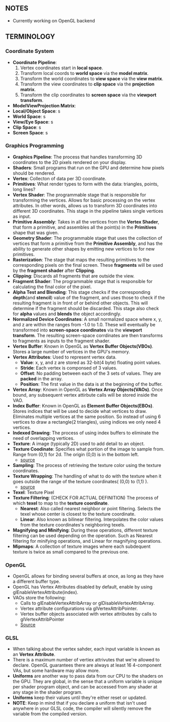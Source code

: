 ## NOTES ##
- Currently working on OpenGL backend



## TERMINOLOGY ##
### Coordinate System ###
- **Coordinate Pipeline**:
    1) Vertex coordinates start in **local space**.
    2) Transform local coords to **world space** via the **model matrix**.
    3) Transform the world coordinates to **view space** via the **view matrix**.
    4) Transform the view coordinates to **clip space** via the **projection matrix**.
    5) Transform the clip coordinates to **screen space** via the **viewport transform**.
- **ModelViewProjection Matrix**:
- **Local/Object Space**: s
- **World Space**: s
- **View/Eye Space**: s
- **Clip Space**: s
- **Screen Space**: s
### Graphics Programming ###
- **Graphics Pipeline**: The process that handles transforming 3D coordinates to the 2D pixels rendered on your display.
- **Shaders**: Small programs that run on the GPU and determine how pixels should be rendered.
- **Vertex**: Collecton of data per 3D coordinate.
- **Primitives**: What render types to form with the data: triangles, points, long lines?
- **Vertex Shader**: The programmable stage that is responsible for transforming the vertices. Allows for basic processing on the vertex attributes. In other words, allows us to transform 3D coordinates into different 3D coordinates. This stage in the pipeline takes single vertices as input.
- **Primitive Assembly**: Takes in all the vertices from the **Vertex Shader**, that form a primitive, and assembles all the point(s) in the **Primitives** shape that was given.
- **Geometry Shader**: The programmable stage that uses the collection of vertices that form a primitive from the **Primitive Assembly**, and has the ability to generate other shapes by emitting new vertices to for new primitives.
- **Rasterization**: The stage that maps the resulting primitives to the corresponding pixels on the final screen. These **fragments** will be used by the **fragment shader** after **Clipping**.
- **Clipping**: Discards all fragments that are outside the view.
- **Fragment Shader**: The programmable stage that is responsible for calculating the final color of the pixel.
- **Alpha Test and Blending**: This stage checks if the corresponding **depth**(and **stencil**) value of the fragment, and uses those to check if the resulting fragment is in front of or behind other objects. This will determine if the fragment should be discarded. This stage also check for **alpha** values and **blends** the object accordingly.
- **Normalized Device Coordinates**: A small normalized space where x, y, and z are within the ranges from -1.0 to 1.0. These will eventually be transformed into **screen-space coordinates** via the **viewport transform**. The resulting screen-space corrdinates are then transforms to fragments as inputs to the fragment shader.
- **Vertex Buffer**: Known in OpenGL as **Vertex Buffer Objects(VBOs)**. Stores a large number of vertices in the GPU's memory. 
- **Vertex Attributes**: Used to represent vertex data.
    - **Value**: x, y, and z are stored as 32-bit(4 byte) floating point values.
    - **Stride**: Each vertex is componsed of 3 values.
    - **Offset**: No padding between each of the 3 sets of values. They are **packed** in the array.
    - **Position**: The first value in the data is at the beginning of the buffer.
- **Vertex Array**: Known in OpenGL as **Vertex Array Objects(VAOs)**. Once bound, any subsequent vertex attirbute calls will be stored inside the VAO.
- **Index Buffer**: Known in OpenGL as **Element Buffer Objects(EBOs)**. Stores indices that will be used to decide what vertices to draw. Eliminates multiple vertices at the same position. So instead of using 6 vertices to draw a rectangle(2 triangles), using indices we only need 4 vertices. 
- **Indexed Drawing**: The process of using index buffers to eliminate the need of overlapping vertices.
- **Texture**: A image (typically 2D) used to add detail to an object.
- **Texture Coodinate**: Specifies what portion of the image to sample from. Range from (0,1) for 2d. The origin (0,0) is in the bottom left.
    - [source](https://learnopengl.com/img/getting-started/tex_coords.png)
- **Sampling**: The process of retrieving the texture color using the texture coordinates.
- **Texture Wrapping**: The handling of what to do with the texture when it goes outside the range of the texture coordinates( (0,0) to (1,1) ).
    - [source](https://learnopengl.com/img/getting-started/texture_wrapping.png)
- **Texel**: Texture Pixel
- **Texture Filtering**: (CHECK FOR ACTUAL DEFINITION) The process of which **texel** to map to the **texture coordinate**. 
    - **Nearest**: Also called nearest neighbor or point filtering. Selects the texel whose center is closest to the texture coordinate.
    - **Linear**: Also known as bilinear filtering. Interpolates the color values from the texture coordinates's neighboring texels.
- **Magnifying and Minifying**: During these operations, different texture filtering can be used depending on the operation. Such as Nearest filtering for minifying operations, and Linear for magnifying operations.
- **Mipmaps**: A collection of texture images where each subdequent texture is twice as small compared to the previous one.

### OpenGL ###
- OpenGL allows for binding several buffers at once, as long as they have a different buffer type.
- OpenGL has Vertex Attributes disabled by default, enable by using glEnableVertexAttribute(index).
- VAOs store the following:
    - Calls to glEnableVertexAttribArray or glDisableVertexAttribArray.
    - Vertex attribute configurations via glVertexAttribPointer.
    - Vertex buffer objects associated with vertex attributes by calls to glVertexAttribPointer
    - [Source](https://learnopengl.com/img/getting-started/vertex_attribute_pointer_interleaved.png)

### GLSL ###
- When talking about the vertex sahder, each input variable is known as an **Vertex Attribute**.
- There is a maximum number of vertiex attrivutes that we're allowed to declare. OpenGL guarantees there are always at least 16 4-component VAs, but some hardware may allow more.
- **Uniforms** are another way to pass data from our CPU to the shaders on the GPU. They are global, in the sense that a uniform variable is unique per shader program object, and can be accessed from any shader at any stage in the shader program.
- **Uniforms** keep their values until they're either reset or updated.
- **NOTE**: Keep in mind that if you declare a uniform that isn't used anywhere in your GLSL code, the compiler will silently remove the variable from the compiled version. 